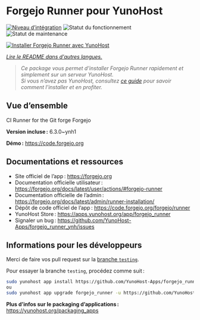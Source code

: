 <!--
Nota bene : ce README est automatiquement généré par <https://github.com/YunoHost/apps/tree/master/tools/readme_generator>
Il NE doit PAS être modifié à la main.
-->

# Forgejo Runner pour YunoHost

[![Niveau d’intégration](https://apps.yunohost.org/badge/integration/forgejo_runner)](https://ci-apps.yunohost.org/ci/apps/forgejo_runner/)
![Statut du fonctionnement](https://apps.yunohost.org/badge/state/forgejo_runner)
![Statut de maintenance](https://apps.yunohost.org/badge/maintained/forgejo_runner)

[![Installer Forgejo Runner avec YunoHost](https://install-app.yunohost.org/install-with-yunohost.svg)](https://install-app.yunohost.org/?app=forgejo_runner)

*[Lire le README dans d'autres langues.](./ALL_README.md)*

> *Ce package vous permet d’installer Forgejo Runner rapidement et simplement sur un serveur YunoHost.*  
> *Si vous n’avez pas YunoHost, consultez [ce guide](https://yunohost.org/install) pour savoir comment l’installer et en profiter.*

## Vue d’ensemble

CI Runner for the Git forge Forgejo

**Version incluse :** 6.3.0~ynh1

**Démo :** <https://code.forgejo.org>
## Documentations et ressources

- Site officiel de l’app : <https://forgejo.org>
- Documentation officielle utilisateur : <https://forgejo.org/docs/latest/user/actions/#forgejo-runner>
- Documentation officielle de l’admin : <https://forgejo.org/docs/latest/admin/runner-installation/>
- Dépôt de code officiel de l’app : <https://code.forgejo.org/forgejo/runner>
- YunoHost Store : <https://apps.yunohost.org/app/forgejo_runner>
- Signaler un bug : <https://github.com/YunoHost-Apps/forgejo_runner_ynh/issues>

## Informations pour les développeurs

Merci de faire vos pull request sur la [branche `testing`](https://github.com/YunoHost-Apps/forgejo_runner_ynh/tree/testing).

Pour essayer la branche `testing`, procédez comme suit :

```bash
sudo yunohost app install https://github.com/YunoHost-Apps/forgejo_runner_ynh/tree/testing --debug
ou
sudo yunohost app upgrade forgejo_runner -u https://github.com/YunoHost-Apps/forgejo_runner_ynh/tree/testing --debug
```

**Plus d’infos sur le packaging d’applications :** <https://yunohost.org/packaging_apps>

